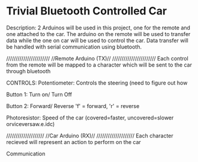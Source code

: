 Trivial Bluetooth Controlled Car
====
Description:
2 Arduinos will be used in this project, one for the remote and one attached
to the car. The arduino on the remote will be used to transfer data 
while the one on car will be used to control the car. Data transfer will
be handled with serial communication using bluetooth.

///////////////////////
//Remote Arduino (TX)//
///////////////////////
Each control from the remote will be mapped to a character which will be
sent to the car through bluetooth

CONTROLS:
Potentiometer: Controls the steering 
(need to figure out how
 
Button 1: Turn on/ Turn Off

Button 2: Forward/ Reverse
'f' = forward, 'r' = reverse

Photoresistor: Speed of the car (covered=faster, uncovered=slower orviceversaw.e.idc)

////////////////////
//Car Arduino (RX)//
////////////////////
Each character recieved will represent an action to perform on the car


Communication
